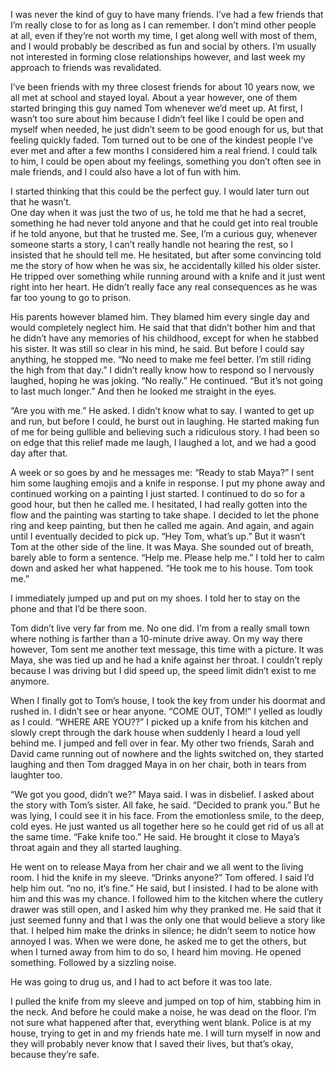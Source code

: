 I was never the kind of guy to have many friends. I’ve had a few friends that I’m really close to for as long as I can remember. I don’t mind other people at all, even if they’re not worth my time, I get along well with most of them, and I would probably be described as fun and social by others. I’m usually not interested in forming close relationships however, and last week my approach to friends was revalidated. 

  
I’ve been friends with my three closest friends for about 10 years now, we all met at school and stayed loyal. About a year however, one of them started bringing this guy named Tom whenever we’d meet up. At first, I wasn’t too sure about him because I didn’t feel like I could be open and myself when needed, he just didn’t seem to be good enough for us, but that feeling quickly faded. Tom turned out to be one of the kindest people I’ve ever met and after a few months I considered him a real friend. I could talk to him, I could be open about my feelings, something you don’t often see in male friends, and I could also have a lot of fun with him.

  
I started thinking that this could be the perfect guy. I would later turn out that he wasn’t.   
One day when it was just the two of us, he told me that he had a secret, something he had never told anyone and that he could get into real trouble if he told anyone, but that he trusted me. See, I’m a curious guy, whenever someone starts a story, I can’t really handle not hearing the rest, so I insisted that he should tell me. He hesitated, but after some convincing told me the story of how when he was six, he accidentally killed his older sister. He tripped over something while running around with a knife and it just went right into her heart. He didn’t really face any real consequences as he was far too young to go to prison.

  
His parents however blamed him. They blamed him every single day and would completely neglect him. He said that that didn’t bother him and that he didn’t have any memories of his childhood, except for when he stabbed his sister. It was still so clear in his mind, he said. But before I could say anything, he stopped me. “No need to make me feel better. I’m still riding the high from that day.” I didn’t really know how to respond so I nervously laughed, hoping he was joking. “No really.” He continued. “But it’s not going to last much longer.” And then he looked me straight in the eyes.

  
“Are you with me.” He asked. I didn’t know what to say. I wanted to get up and run, but before I could, he burst out in laughing. He started making fun of me for being gullible and believing such a ridiculous story. I had been so on edge that this relief made me laugh, I laughed a lot, and we had a good day after that.

  
A week or so goes by and he messages me: “Ready to stab Maya?” I sent him some laughing emojis and a knife in response. I put my phone away and continued working on a painting I just started. I continued to do so for a good hour, but then he called me. I hesitated, I had really gotten into the flow and the painting was starting to take shape. I decided to let the phone ring and keep painting, but then he called me again. And again, and again until I eventually decided to pick up. “Hey Tom, what’s up.” But it wasn’t Tom at the other side of the line. It was Maya. She sounded out of breath, barely able to form a sentence. “Help me. Please help me.” I told her to calm down and asked her what happened. “He took me to his house. Tom took me.” 

  
I immediately jumped up and put on my shoes. I told her to stay on the phone and that I’d be there soon.

  
Tom didn’t live very far from me. No one did. I’m from a really small town where nothing is farther than a 10-minute drive away. On my way there however, Tom sent me another text message, this time with a picture. It was Maya, she was tied up and he had a knife against her throat. I couldn’t reply because I was driving but I did speed up, the speed limit didn’t exist to me anymore.

  
When I finally got to Tom’s house, I took the key from under his doormat and rushed in. I didn’t see or hear anyone. “COME OUT, TOM!” I yelled as loudly as I could. “WHERE ARE YOU??” I picked up a knife from his kitchen and slowly crept through the dark house when suddenly I heard a loud yell behind me. I jumped and fell over in fear. My other two friends, Sarah and David came running out of nowhere and the lights switched on, they started laughing and then Tom dragged Maya in on her chair, both in tears from laughter too. 

  
“We got you good, didn’t we?” Maya said. I was in disbelief. I asked about the story with Tom’s sister. All fake, he said. “Decided to prank you.” But he was lying, I could see it in his face. From the emotionless smile, to the deep, cold eyes. He just wanted us all together here so he could get rid of us all at the same time. “Fake knife too.” He said. He brought it close to Maya’s throat again and they all started laughing. 

  
He went on to release Maya from her chair and we all went to the living room. I hid the knife in my sleeve. “Drinks anyone?” Tom offered. I said I’d help him out. “no no, it’s fine.” He said, but I insisted. I had to be alone with him and this was my chance. I followed him to the kitchen where the cutlery drawer was still open, and I asked him why they pranked me. He said that it just seemed funny and that I was the only one that would believe a story like that. I helped him make the drinks in silence; he didn’t seem to notice how annoyed I was. When we were done, he asked me to get the others, but when I turned away from him to do so, I heard him moving. He opened something. Followed by a sizzling noise. 

  
He was going to drug us, and I had to act before it was too late.

I pulled the knife from my sleeve and jumped on top of him, stabbing him in the neck. And before he could make a noise, he was dead on the floor. I’m not sure what happened after that, everything went blank. Police is at my house, trying to get in and my friends hate me. I will turn myself in now and they will probably never know that I saved their lives, but that’s okay, because they’re safe.